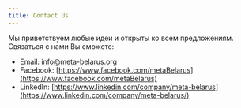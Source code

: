 ```yaml
---
title: Contact Us
---
```


Мы приветствуем любые идеи и открыты ко всем предложениям. Связаться с нами Вы сможете:
 - Email: info@meta-belarus.org
 - Facebook: [https://www.facebook.com/metaBelarus](https://www.facebook.com/metaBelarus)
 - LinkedIn: [https://www.linkedin.com/company/meta-belarus](https://www.linkedin.com/company/meta-belarus/)
